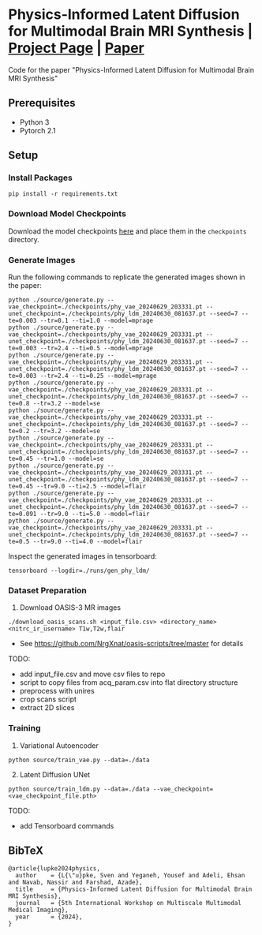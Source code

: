 # Physics-Informed Latent Diffusion for Multimodal Brain MRI Synthesis | [Project Page](https://sven-luepke.github.io/phy-ldm-mri/) | [Paper](https://arxiv.org/abs/2409.13532)

Code for the paper "Physics-Informed Latent Diffusion for Multimodal Brain MRI Synthesis"

## Prerequisites
- Python 3
- Pytorch 2.1

## Setup

### Install Packages
```
pip install -r requirements.txt
```

### Download Model Checkpoints
Download the model checkpoints [here](https://drive.google.com/drive/folders/1MmBI_DKFBgfpPQJgUtjH4Y2qVGHu4TMR?usp=drive_link) and place them in the `checkpoints` directory.

### Generate Images
Run the following commands to replicate the generated images shown in the paper:
```
python ./source/generate.py --vae_checkpoint=./checkpoints/phy_vae_20240629_203331.pt --unet_checkpoint=./checkpoints/phy_ldm_20240630_081637.pt --seed=7 --te=0.003 --tr=0.1 --ti=1.0 --model=mprage
python ./source/generate.py --vae_checkpoint=./checkpoints/phy_vae_20240629_203331.pt --unet_checkpoint=./checkpoints/phy_ldm_20240630_081637.pt --seed=7 --te=0.003 --tr=2.4 --ti=0.5 --model=mprage
python ./source/generate.py --vae_checkpoint=./checkpoints/phy_vae_20240629_203331.pt --unet_checkpoint=./checkpoints/phy_ldm_20240630_081637.pt --seed=7 --te=0.003 --tr=2.4 --ti=0.25 --model=mprage
python ./source/generate.py --vae_checkpoint=./checkpoints/phy_vae_20240629_203331.pt --unet_checkpoint=./checkpoints/phy_ldm_20240630_081637.pt --seed=7 --te=0.8 --tr=3.2 --model=se
python ./source/generate.py --vae_checkpoint=./checkpoints/phy_vae_20240629_203331.pt --unet_checkpoint=./checkpoints/phy_ldm_20240630_081637.pt --seed=7 --te=0.2 --tr=3.2 --model=se
python ./source/generate.py --vae_checkpoint=./checkpoints/phy_vae_20240629_203331.pt --unet_checkpoint=./checkpoints/phy_ldm_20240630_081637.pt --seed=7 --te=0.45 --tr=1.0 --model=se
python ./source/generate.py --vae_checkpoint=./checkpoints/phy_vae_20240629_203331.pt --unet_checkpoint=./checkpoints/phy_ldm_20240630_081637.pt --seed=7 --te=0.45 --tr=9.0 --ti=2.5 --model=flair
python ./source/generate.py --vae_checkpoint=./checkpoints/phy_vae_20240629_203331.pt --unet_checkpoint=./checkpoints/phy_ldm_20240630_081637.pt --seed=7 --te=0.091 --tr=9.0 --ti=5.0 --model=flair
python ./source/generate.py --vae_checkpoint=./checkpoints/phy_vae_20240629_203331.pt --unet_checkpoint=./checkpoints/phy_ldm_20240630_081637.pt --seed=7 --te=0.5 --tr=9.0 --ti=4.0 --model=flair
```
Inspect the generated images in tensorboard:
```
tensorboard --logdir=./runs/gen_phy_ldm/
```

### Dataset Preparation
1. Download OASIS-3 MR images
```
./download_oasis_scans.sh <input_file.csv> <directory_name> <nitrc_ir_username> T1w,T2w,flair
```
- See https://github.com/NrgXnat/oasis-scripts/tree/master for details

TODO:
- add input_file.csv and move csv files to repo
- script to copy files from acq_param.csv into flat directory structure
- preprocess with unires
- crop scans script
- extract 2D slices

### Training
1. Variational Autoencoder
```
python source/train_vae.py --data=./data
```
2. Latent Diffusion UNet
```
python source/train_ldm.py --data=./data --vae_checkpoint=<vae_checkpoint_file.pth>
```
TODO:
- add Tensorboard commands

## BibTeX
```
@article{lupke2024physics,
  author    = {L{\"u}pke, Sven and Yeganeh, Yousef and Adeli, Ehsan and Navab, Nassir and Farshad, Azade},
  title     = {Physics-Informed Latent Diffusion for Multimodal Brain MRI Synthesis},
  journal   = {5th International Workshop on Multiscale Multimodal Medical Imaging},
  year      = {2024},
}
```
